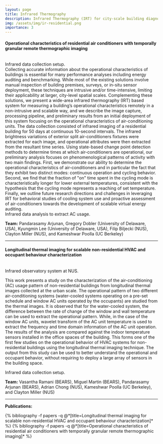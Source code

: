 ```yaml
---
layout: page
title: Infrared Thermography
description: Infrared Thermography (IRT) for city-scale building diagnostics and energy auditing.
img: /assets/img/ir-residential.png
importance: 3
---
```


<h4>Operational characteristics of residential air conditioners with temporally granular remote thermographic imaging</h4>

<br>
<div class="row">
    <div class="col-sm mt-3 mt-md-0 text-center">
        <img class="img-fluid rounded z-depth-1" src="{{ '/assets/img/ir-data-collection.png' | relative_url }}" alt="" title="Data collection setup"/>
    </div>
</div>
<div class="caption">
    Infrared data collection setup.
</div>
Collecting accurate information about the operational characteristics of buildings is essential for many performance analyses including energy auditing and benchmarking. While most of the existing solutions involve manual inspection of building premises, surveys, or in-situ sensor deployment, these techniques are intrusive and/or time-intensive, limiting their applicability at larger, city-level spatial scales. Complementing these solutions, we present a wide-area infrared thermography (IRT) based system for measuring a building’s operational characteristics remotely in a non-intrusive and scalable way, and we describe the image capture, processing pipeline, and preliminary results from an initial deployment of this system focusing on the operational characteristics of air-conditioning units. The data collection consisted of infrared imaging of a residential building for 50 days at continuous 10-second intervals. The infrared brightness variations of exterior split air-conditioners fixtures were extracted for each image, and operational attributes were then extracted from the resultant time series. Using state-based change point detection methods to determine times at which air-conditioners are operational, our preliminary analysis focuses on phenomenological patterns of activity with two main findings. First, we demonstrate our ability to determine the operational characteristics of air-conditioners and in particular the fact that they exhibit two distinct modes: continuous operation and cycling behavior. Second, we find that the fraction of "on" time spent in the cycling mode is characteristically longer for lower external temperatures, consistent with the hypothesis that the cycling mode represents a reaching of set temperature. Finally, we outline future research directions and challenges in leveraging IRT for behavioral studies of cooling system use and proactive assessment of air-conditioners towards the development of scalable virtual energy auditing.

<div class="row">
    <div class="col-sm mt-3 mt-md-0 text-center">
        <img class="img-fluid rounded z-depth-1" src="{{ '/assets/img/ir_analysis.png' | relative_url }}" alt="" title="IR analysis"/>
    </div>
</div>
<div class="caption">
    Infrared data analysis to extract AC usage.
</div>

**Team:** Pandarasamy Arjunan, Gregory Dobler (University of Delaware, USA), Kyungmin Lee (University of Delaware, USA),  Filip Biljecki (NUS), Clayton Miller (NUS), and Kameshwar Poolla (UC Berkeley)
<hr>

<h4>Longitudinal thermal imaging for scalable non-residential HVAC and occupant behaviour characterization</h4>

<br>
<div class="row">
    <div class="col-sm mt-3 mt-md-0 text-center">
        <img class="img-fluid rounded z-depth-1" src="{{ '/assets/img/ir_nus1.png' | relative_url }}" alt="" title="Data collection setup at NUS"/>
    </div>
</div>
<div class="caption">
    Infrared observatory system at NUS.
</div>

This work presents a study on the characterization of the air-conditioning (AC) usage pattern of non-residential buildings from longitudinal thermal images collected at the urban scale. The operational pattern of two different air-conditioning systems (water-cooled systems operating on a pre-set schedule and window AC units operated by the occupants) are studied from the thermal images. It is observed that for the water-cooled system, the difference between the rate of change of the window and wall temperature can be used to extract the operational pattern. While, in the case of the window AC units, wavelet transform of the AC unit temperature is used to extract the frequency and time domain information of the AC unit operation. The results of the analysis are compared against the indoor temperature sensors installed in the office spaces of the building. This forms one of the first few studies on the operational behavior of HVAC systems for non-residential buildings using the longitudinal thermal imaging technique. The output from this study can be used to better understand the operational and occupant behavior, without requiring to deploy a large array of sensors in the building space.

<div class="row">
    <div class="col-sm mt-3 mt-md-0 text-center">
        <img class="img-fluid rounded z-depth-1" src="{{ '/assets/img/ir-data-collection.png' | relative_url }}" alt="" title="Data collection setup"/>
    </div>
</div>
<div class="caption">
    Infrared data collection setup.
</div>

**Team:** Vasantha Ramani (BEARS), Miguel Martin (BEARS), Pandarasamy Arjunan (BEARS), Adrian Chong (NUS), Kameshwar Poolla (UC Berkeley), and Clayton Miller (NUS)
<hr>

**Publications:** 
<div class="publications">
  {% bibliography -f papers -q @*[title=Longitudinal thermal imaging for scalable non-residential HVAC and occupant behaviour characterization]* %}
  {% bibliography -f papers -q @*[title=Operational characteristics of residential air conditioners with temporally granular remote thermographic imaging]* %}
</div>


